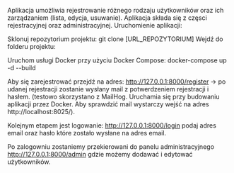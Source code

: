 Aplikacja umożliwia rejestrowanie różnego rodzaju użytkowników oraz ich zarządzaniem (lista, edycja, usuwanie). Aplikacja składa się z częsci rejestracyjnej oraz administracyjnej.
Uruchomienie aplikacji:

Sklonuj repozytorium projektu:
git clone [URL_REPOZYTORIUM]
Wejdź do folderu projektu:

Uruchom usługi Docker przy użyciu Docker Compose:
docker-compose up -d --build

Aby się zarejestrować przejdź na adres: http://127.0.0.1:8000/register -> po udanej rejestracji zostanie wysłany mail z potwerdzeniem rejestracji i hasłem.
(testowo skorzystano z MailHog. Uruchamia się przy budowaniu aplikacji przez Docker. Aby sprawdzić mail wystarczy wejść na adres http://localhost:8025/).

Kolejnym etapem jest logowanie: http://127.0.0.1:8000/login podaj adres email oraz hasło które zostało wysłane na adres email.

Po zalogowniu zostaniemy przekierowani do panelu administracyjnego http://127.0.0.1:8000/admin gdzie możemy dodawać i edytować użytkowników.
